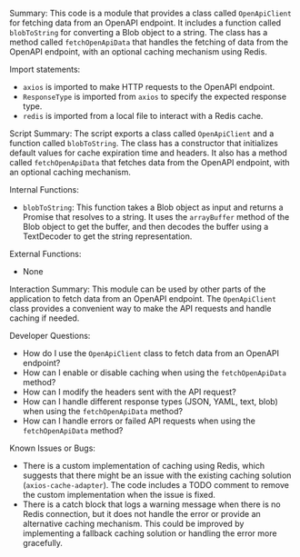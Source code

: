 Summary:
This code is a module that provides a class called `OpenApiClient` for fetching data from an OpenAPI endpoint. It includes a function called `blobToString` for converting a Blob object to a string. The class has a method called `fetchOpenApiData` that handles the fetching of data from the OpenAPI endpoint, with an optional caching mechanism using Redis.

Import statements:
- `axios` is imported to make HTTP requests to the OpenAPI endpoint.
- `ResponseType` is imported from `axios` to specify the expected response type.
- `redis` is imported from a local file to interact with a Redis cache.

Script Summary:
The script exports a class called `OpenApiClient` and a function called `blobToString`. The class has a constructor that initializes default values for cache expiration time and headers. It also has a method called `fetchOpenApiData` that fetches data from the OpenAPI endpoint, with an optional caching mechanism.

Internal Functions:
- `blobToString`: This function takes a Blob object as input and returns a Promise that resolves to a string. It uses the `arrayBuffer` method of the Blob object to get the buffer, and then decodes the buffer using a TextDecoder to get the string representation.

External Functions:
- None

Interaction Summary:
This module can be used by other parts of the application to fetch data from an OpenAPI endpoint. The `OpenApiClient` class provides a convenient way to make the API requests and handle caching if needed.

Developer Questions:
- How do I use the `OpenApiClient` class to fetch data from an OpenAPI endpoint?
- How can I enable or disable caching when using the `fetchOpenApiData` method?
- How can I modify the headers sent with the API request?
- How can I handle different response types (JSON, YAML, text, blob) when using the `fetchOpenApiData` method?
- How can I handle errors or failed API requests when using the `fetchOpenApiData` method?

Known Issues or Bugs:
- There is a custom implementation of caching using Redis, which suggests that there might be an issue with the existing caching solution (`axios-cache-adapter`). The code includes a TODO comment to remove the custom implementation when the issue is fixed.
- There is a catch block that logs a warning message when there is no Redis connection, but it does not handle the error or provide an alternative caching mechanism. This could be improved by implementing a fallback caching solution or handling the error more gracefully.